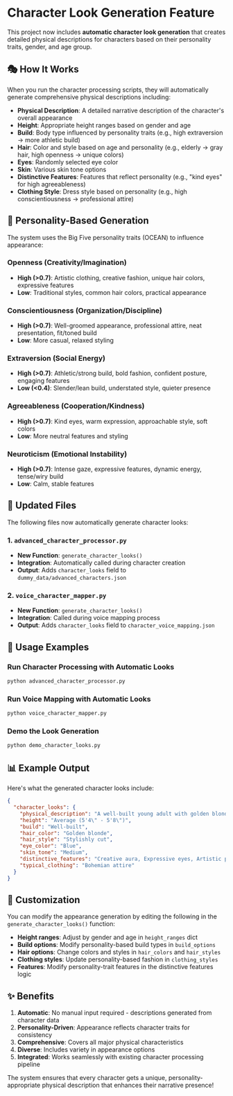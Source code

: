 # Character Look Generation Feature

This project now includes **automatic character look generation** that creates detailed physical descriptions for characters based on their personality traits, gender, and age group.

## 🎭 How It Works

When you run the character processing scripts, they will automatically generate comprehensive physical descriptions including:

- **Physical Description**: A detailed narrative description of the character's overall appearance
- **Height**: Appropriate height ranges based on gender and age
- **Build**: Body type influenced by personality traits (e.g., high extraversion → more athletic build)
- **Hair**: Color and style based on age and personality (e.g., elderly → gray hair, high openness → unique colors)
- **Eyes**: Randomly selected eye color
- **Skin**: Various skin tone options
- **Distinctive Features**: Features that reflect personality (e.g., "kind eyes" for high agreeableness)
- **Clothing Style**: Dress style based on personality (e.g., high conscientiousness → professional attire)

## 🧠 Personality-Based Generation

The system uses the Big Five personality traits (OCEAN) to influence appearance:

### Openness (Creativity/Imagination)
- **High (>0.7)**: Artistic clothing, creative fashion, unique hair colors, expressive features
- **Low**: Traditional styles, common hair colors, practical appearance

### Conscientiousness (Organization/Discipline)
- **High (>0.7)**: Well-groomed appearance, professional attire, neat presentation, fit/toned build
- **Low**: More casual, relaxed styling

### Extraversion (Social Energy)
- **High (>0.7)**: Athletic/strong build, bold fashion, confident posture, engaging features
- **Low (<0.4)**: Slender/lean build, understated style, quieter presence

### Agreeableness (Cooperation/Kindness)
- **High (>0.7)**: Kind eyes, warm expression, approachable style, soft colors
- **Low**: More neutral features and styling

### Neuroticism (Emotional Instability)
- **High (>0.7)**: Intense gaze, expressive features, dynamic energy, tense/wiry build
- **Low**: Calm, stable features

## 📁 Updated Files

The following files now automatically generate character looks:

### 1. `advanced_character_processor.py`
- **New Function**: `generate_character_looks()`
- **Integration**: Automatically called during character creation
- **Output**: Adds `character_looks` field to `dummy_data/advanced_characters.json`

### 2. `voice_character_mapper.py` 
- **New Function**: `generate_character_looks()`
- **Integration**: Called during voice mapping process
- **Output**: Adds `character_looks` field to `character_voice_mapping.json`

## 🚀 Usage Examples

### Run Character Processing with Automatic Looks
```bash
python advanced_character_processor.py
```

### Run Voice Mapping with Automatic Looks  
```bash
python voice_character_mapper.py
```

### Demo the Look Generation
```bash
python demo_character_looks.py
```

## 📊 Example Output

Here's what the generated character looks include:

```json
{
  "character_looks": {
    "physical_description": "A well-built young adult with golden blonde hair that is typically stylishly cut. They have blue eyes and medium skin. Audrey is known for their creative aura, expressive eyes, artistic presence and typically dresses in bohemian attire. Their overall presence suggests confidence and they carry themselves with determination.",
    "height": "Average (5'4\" - 5'8\")",
    "build": "Well-built", 
    "hair_color": "Golden blonde",
    "hair_style": "Stylishly cut",
    "eye_color": "Blue",
    "skin_tone": "Medium",
    "distinctive_features": "Creative aura, Expressive eyes, Artistic presence, Well-groomed appearance",
    "typical_clothing": "Bohemian attire"
  }
}
```

## 🎨 Customization

You can modify the appearance generation by editing the following in the `generate_character_looks()` function:

- **Height ranges**: Adjust by gender and age in `height_ranges` dict
- **Build options**: Modify personality-based build types in `build_options`  
- **Hair options**: Change colors and styles in `hair_colors` and `hair_styles`
- **Clothing styles**: Update personality-based fashion in `clothing_styles`
- **Features**: Modify personality-trait features in the distinctive features logic

## ✨ Benefits

1. **Automatic**: No manual input required - descriptions generated from character data
2. **Personality-Driven**: Appearance reflects character traits for consistency  
3. **Comprehensive**: Covers all major physical characteristics
4. **Diverse**: Includes variety in appearance options
5. **Integrated**: Works seamlessly with existing character processing pipeline

The system ensures that every character gets a unique, personality-appropriate physical description that enhances their narrative presence!